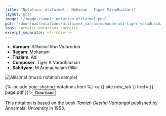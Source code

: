 ```yaml
---
title: "Notation: Alilaimel - Mohanam - Tiger Varadhachari"
layout: post
image: "/images/sample-notation-alilaimel.png"
pdf: "/download/notations/alilaimel_varnam-mohanam-adi-tiger_varadhachari.pdf"
tags: carnatic-notations carnatic
excerpt_separator: <!--more-->
---
```


* **Varnam**: *Alilaimel Kan Valarndha*
* **Ragam**: Mohanam
* **Thalam**: Adi
* **Composer**: Tiger K Varadhachari
* **Sahityam**: M Arunachalam Pillai

<script type="application/ld+json">
{
  "@context": "http://schema.org/",
  "@type": "ImageObject",
  "author": "Ananth Pattabiraman",
  "ContentUrl": "{{ page.image | absolute_url }}",
  "InLanguage": "English",
  "name": "Preview of Carnatic music score Alilaimel",
  "isFamilyFriendly": true,
  "keywords": [ "Carnatic Music", "Music Score", "Notation", "Composition" ]
}
</script>
<div class="embed-responsive-16by9 pb-3">
    <img 
        class="img-fluid"
        src="{{ page.image }}"
        alt="Alilaimel (music notation sample)"
    />
</div>

<!--more-->
<script type="application/ld+json">
{
  "@context": "http://schema.org/",
  "@type": "DigitalDocument",
  "name": "Notation of Alilaimel in Mohanam ragam",
  "author": "Ananth Pattabiraman",
  "ContentUrl": "{{ page.pdf | absolute_url }}",
  "InLanguage": "English",
  "isFamilyFriendly": true,
  "keywords": [ "Carnatic Music", "Music Score", "Notation", "Composition", "Mohanam", "Tiger K Varadhachari"]
}
</script>

{% include note-sharing-notations.html %}
<a {{ site.new_tab }} href='{{ page.pdf }}'><button type="button" class="btn btn-primary">Download</button></a>

This notation is based on the book *Tamizh Geetha Varnangal* published by Annamalai University in 1953.
